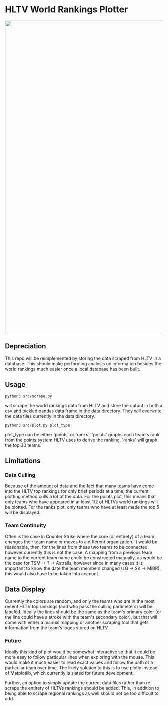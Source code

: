 # HLTV World Rankings Plotter

<img src="https://media.githubusercontent.com/media/Davey-Hughes/hltv_ranks_pandas/master/plots/plot_ranks.png" width="1000"/>

## Depreciation
This repo will be reimplemented by storing the data scraped from HLTV in a
database. This should make performing analysis on information besides the world
rankings much easier once a local database has been built.

## Usage
```
python3 src/scrape.py
```
will scrape the world rankings data from HLTV and store the output in both a
csv and pickled pandas data frame in the data directory. They will overwrite
the data files currently in the data directory.

```
python3 src/plot.py plot_type
```
plot\_type can be either 'points' or 'ranks'. 'points' graphs each team's rank
from the points system HLTV uses to derive the ranking. 'ranks' will graph the
top 30 teams.

## Limitations
### Data Culling
Because of the amount of data and the fact that many teams have come into the
HLTV top rankings for only brief periods at a time, the current plotting method
culls a lot of the data. For the points plot, this means that only teams who
have appeared in at least 1/2 of HLTVs world rankings will be plotted. For the
ranks plot, only teams who have at least made the top 5 will be displayed.

### Team Continuity
Often is the case in Counter Strike where the core (or entirety) of a team
changes their team name or moves to a different organization. It would be
reasonable, then, for the lines from these two teams to be connected, however
currently this is not the case. A mapping from a previous team name to the
current team name could be constructed manually, as would be the case for TSM
-> ? -> Astralis, however since in many cases it is important to know the date
the team members changed (LG -> SK -> MiBR), this would also have to be taken
into account.

## Data Display
Currently the colors are random, and only the teams who are in the most recent
HLTV top rankings (and who pass the culling parameters) will be labeled.
Ideally the lines should be the same as the team's primary color (or the line
could have a stroke with the team's secondary color), but that will come with
either a manual mapping or another scraping tool that gets information from the
team's logos stored on HLTV.

### Future
Ideally this kind of plot would be somewhat interactive so that it could be
more easy to follow particular lines when exploring with the mouse. This would
make it much easier to read exact values and follow the path of a particular
team over time. The likely solution to this is to use plotly instead of
Matplotlib, which currently is slated for future development.

Further, an option to simply update the current data files rather than re-scrape
the entirety of HLTVs rankings should be added. This, in addition to being able
to scrape regional rankings as well should not be too difficult to add.
